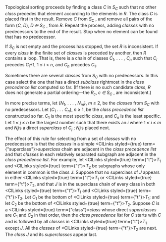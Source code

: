  



Topological sorting proceeds by finding a class <i>C</i> in <i>S<sub>C</sub></i> such that no other <i>class</i> precedes that element according to the elements in <i>R</i>. The class <i>C</i> is placed first in the result. Remove <i>C</i> from <i>S<sub>C</sub></i> , and remove all pairs of the form (<i>C, D</i>), <i>D ∈ S<sub>C</sub></i> , from <i>R</i>. Repeat the process, adding <i>classes</i> with no predecessors to the end of the result. Stop when no element can be found that has no predecessor. 



If <i>S<sub>C</sub></i> is not empty and the process has stopped, the set <i>R</i> is inconsistent. If every <i>class</i> in the finite set of <i>classes</i> is preceded by another, then <i>R</i> contains a loop. That is, there is a chain of classes <i>C</i><sub>1</sub><i>, . . . , C<sub>n</sub></i> such that <i>C<sub>i</sub></i> precedes <i>C<sub>i</sub></i>+1, 1 <i>≤ i</i> &lt; <i>n</i>, and <i>C<sub>n</sub></i> precedes <i>C</i><sub>1</sub>. 



Sometimes there are several <i>classes</i> from <i>S<sub>C</sub></i> with no predecessors. In this case select the one that has a direct <i>subclass</i> rightmost in the <i>class precedence list</i> computed so far. (If there is no such candidate <i>class</i>, <i>R</i> does not generate a partial ordering—the <i>R<sub>c</sub></i>, <i>c ∈ S<sub>C</sub></i> , are inconsistent.)  







In more precise terms, let <i>\{N</i><sub>1</sub><i>, . . . , N<sub>m</sub>\}</i>, <i>m ≥</i> 2, be the <i>classes</i> from <i>S<sub>C</sub></i> with no predecessors. Let (<i>C</i><sub>1</sub> <i>. . . C<sub>n</sub></i>), <i>n ≥</i> 1, be the <i>class precedence list</i> constructed so far. <i>C</i><sub>1</sub> is the most specific <i>class</i>, and <i>C<sub>n</sub></i> is the least specific. Let 1 <i>≤ j ≤ n</i> be the largest number such that there exists an <i>i</i> where 1 <i>≤ i ≤ m</i> and <i>N<sub>i</sub></i>is a direct <i>superclass</i> of <i>C<sub>j</sub></i> ; <i>N<sub>i</sub></i>is placed next. 



The effect of this rule for selecting from a set of *classes* with no predecessors is that the *classes* in a simple <ClLinks styled={true} term={"superclass"}><i>superclass</i></ClLinks> chain are adjacent in the *class precedence list* and that *classes* in each relatively separated subgraph are adjacent in the *class precedence list*. For example, let <ClLinks styled={true} term={"t"}><i>T</i></ClLinks><sub>1</sub> and <ClLinks styled={true} term={"t"}><i>T</i></ClLinks><sub>2</sub> be subgraphs whose only element in common is the class *J*. Suppose that no superclass of *J* appears in either <ClLinks styled={true} term={"t"}><i>T</i></ClLinks><sub>1</sub> or <ClLinks styled={true} term={"t"}><i>T</i></ClLinks><sub>2</sub>, and that *J* is in the superclass chain of every class in both <ClLinks styled={true} term={"t"}><i>T</i></ClLinks><sub>1</sub> and <ClLinks styled={true} term={"t"}><i>T</i></ClLinks><sub>2</sub>. Let *C*<sub>1</sub> be the bottom of <ClLinks styled={true} term={"t"}><i>T</i></ClLinks><sub>1</sub>; and let *C*<sub>2</sub> be the bottom of <ClLinks styled={true} term={"t"}><i>T</i></ClLinks><sub>2</sub>. Suppose *C* is a <ClLinks styled={true} term={"class"}><i>class</i></ClLinks> whose direct *superclasses* are *C*<sub>1</sub> and *C*<sub>2</sub> in that order, then the *class precedence list* for *C* starts with *C* and is followed by all *classes* in <ClLinks styled={true} term={"t"}><i>T</i></ClLinks><sub>1</sub> except *J*. All the *classes* of <ClLinks styled={true} term={"t"}><i>T</i></ClLinks><sub>2</sub> are next. The *class J* and its *superclasses* appear last. 



